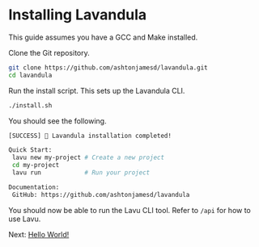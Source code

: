 # Installing Lavandula

This guide assumes you have a GCC and Make installed.

Clone the Git repository.

```bash
git clone https://github.com/ashtonjamesd/lavandula.git
cd lavandula
```


Run the install script. This sets up the Lavandula CLI.

```bash
./install.sh
```

You should see the following.

```bash
[SUCCESS] 🎉 Lavandula installation completed!

Quick Start:
 lavu new my-project # Create a new project
 cd my-project
 lavu run            # Run your project

Documentation:
 GitHub: https://github.com/ashtonjamesd/lavandula
```

You should now be able to run the Lavu CLI tool. Refer to `/api` for how to use Lavu.

Next: [Hello World!](2_hello_world.md)